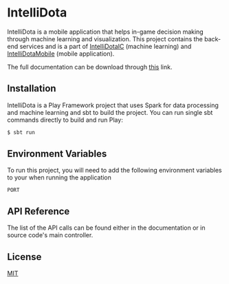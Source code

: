 # IntelliDota

IntelliDota is a mobile application that helps in-game decision making through machine 
learning and visualization. This project contains the back-end services and is a part of 
[IntelliDotaIC](https://github.com/noraibrahimi/IntelliDotaIC) (machine learning) and 
[IntelliDotaMobile](https://github.com/noraibrahimi/IntelliDota-mobile) 
(mobile application).

The full documentation can be download through 
[this](https://mega.nz/file/bKwAxZSa#V03nLl8wf6kGz4qmJaG2zCqSs1DnwHspTuwmyTnB9vM) link.


## Installation

IntelliDota is a Play Framework project that uses Spark for data processing and machine 
learning and sbt to build the project.
You can run single sbt commands directly to build and run Play:

```bash
$ sbt run
```
    

## Environment Variables

To run this project, you will need to add the following environment variables to your 
when running the application

`PORT`


## API Reference

The list of the API calls can be found either in the documentation or in source code's 
main controller.
## License

[MIT](https://choosealicense.com/licenses/mit/)

